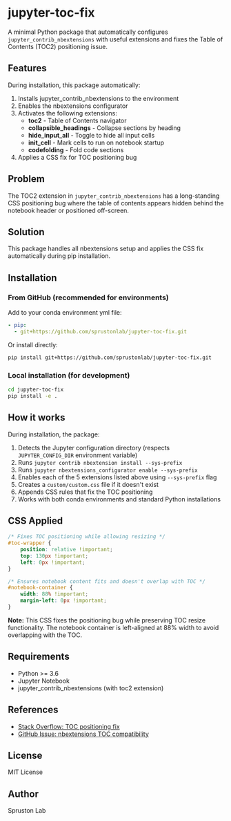 # jupyter-toc-fix

A minimal Python package that automatically configures `jupyter_contrib_nbextensions` with useful extensions and fixes the Table of Contents (TOC2) positioning issue.

## Features

During installation, this package automatically:
1. Installs jupyter_contrib_nbextensions to the environment
2. Enables the nbextensions configurator
3. Activates the following extensions:
   - **toc2** - Table of Contents navigator
   - **collapsible_headings** - Collapse sections by heading
   - **hide_input_all** - Toggle to hide all input cells
   - **init_cell** - Mark cells to run on notebook startup
   - **codefolding** - Fold code sections
4. Applies a CSS fix for TOC positioning bug

## Problem

The TOC2 extension in `jupyter_contrib_nbextensions` has a long-standing CSS positioning bug where the table of contents appears hidden behind the notebook header or positioned off-screen.

## Solution

This package handles all nbextensions setup and applies the CSS fix automatically during pip installation.

## Installation

### From GitHub (recommended for environments)

Add to your conda environment yml file:

```yaml
- pip:
  - git+https://github.com/sprustonlab/jupyter-toc-fix.git
```

Or install directly:

```bash
pip install git+https://github.com/sprustonlab/jupyter-toc-fix.git
```

### Local installation (for development)

```bash
cd jupyter-toc-fix
pip install -e .
```

## How it works

During installation, the package:
1. Detects the Jupyter configuration directory (respects `JUPYTER_CONFIG_DIR` environment variable)
2. Runs `jupyter contrib nbextension install --sys-prefix`
3. Runs `jupyter nbextensions_configurator enable --sys-prefix`
4. Enables each of the 5 extensions listed above using `--sys-prefix` flag
5. Creates a `custom/custom.css` file if it doesn't exist
6. Appends CSS rules that fix the TOC positioning
7. Works with both conda environments and standard Python installations

## CSS Applied

```css
/* Fixes TOC positioning while allowing resizing */
#toc-wrapper {
    position: relative !important;
    top: 130px !important;
    left: 0px !important;
}

/* Ensures notebook content fits and doesn't overlap with TOC */
#notebook-container {
    width: 88% !important;
    margin-left: 0px !important;
}
```

**Note:** This CSS fixes the positioning bug while preserving TOC resize functionality. The notebook container is left-aligned at 88% width to avoid overlapping with the TOC.

## Requirements

- Python >= 3.6
- Jupyter Notebook
- jupyter_contrib_nbextensions (with toc2 extension)

## References

- [Stack Overflow: TOC positioning fix](https://stackoverflow.com/questions/75621836)
- [GitHub Issue: nbextensions TOC compatibility](https://github.com/ipython-contrib/jupyter_contrib_nbextensions/issues/1568)

## License

MIT License

## Author

Spruston Lab
